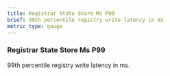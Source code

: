 ```yaml
---
title: Registrar State Store Ms P99
brief: 99th percentile registry write latency in ms
metric_type: gauge
---
```

### Registrar State Store Ms P99

99th percentile registry write latency in ms.
